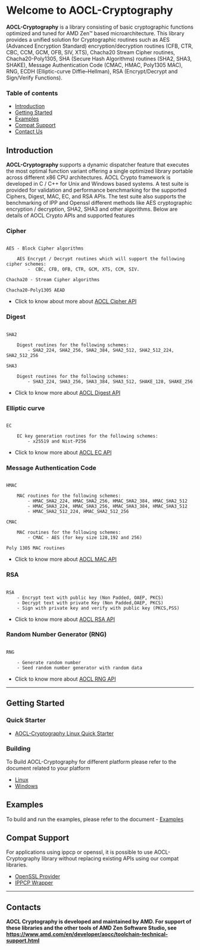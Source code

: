 # Welcome to AOCL-Cryptography

**AOCL-Cryptography** is a library consisting of basic cryptographic functions optimized and tuned for AMD Zen™ based microarchitecture. This library provides a unified solution for Cryptographic routines such as AES (Advanced Encryption Standard) encryption/decryption routines (CFB, CTR, CBC, CCM, GCM, OFB, SIV, XTS), Chacha20 Stream Cipher routines, Chacha20-Poly1305, SHA (Secure Hash Algorithms) routines (SHA2, SHA3, SHAKE), Message Authentication Code (CMAC, HMAC, Poly1305 MAC), RNG, ECDH (Elliptic-curve Diffie–Hellman), RSA (Encrypt/Decrypt and Sign/Verify Functions).

### Table of contents
- [Introduction](#introduction)
- [Getting Started](#getting-started)
- [Examples](#examples)
- [Compat Support](#compat-support)
- [Contact Us](#contacts)


## Introduction 

<b> AOCL-Cryptography </b> supports a dynamic dispatcher feature that executes the most optimal function variant offering a single optimized library portable across different x86 CPU architectures. 
AOCL Crypto framework is developed in C / C++ for Unix and Windows based systems. A test suite is provided for validation and performance benchmarking for the supported Ciphers, Digest, MAC, EC, and RSA APIs. The test suite also supports the benchmarking of IPP and Openssl different methods like AES cryptographic encryption / decryption, SHA2, SHA3 and other algorithms. Below are details of AOCL Crypto APIs and supported features


### Cipher

```
 
AES - Block Cipher algorithms
    
    AES Encrypt / Decrypt routines which will support the following cipher schemes:
        -  CBC, CFB, OFB, CTR, GCM, XTS, CCM, SIV.

Chacha20 - Stream Cipher algorithms

Chacha20-Poly1305 AEAD

```
-   Click to know about more about [AOCL Cipher API](group__cipher)

### Digest

```

SHA2

    Digest routines for the following schemes:
        - SHA2_224, SHA2_256, SHA2_384, SHA2_512, SHA2_512_224, SHA2_512_256

SHA3

    Digest routines for the following schemes:
        - SHA3_224, SHA3_256, SHA3_384, SHA3_512, SHAKE_128, SHAKE_256
```

- Click to know more about [AOCL Digest API](group__digest)


### Elliptic curve

```

EC 

    EC key generation routines for the following schemes:
        - x25519 and Nist-P256

```

- Click to know more about [AOCL EC API](group__ec)


### Message Authentication Code

```

HMAC 

    MAC routines for the following schemes:
        - HMAC_SHA2_224, HMAC_SHA2_256, HMAC_SHA2_384, HMAC_SHA2_512
        - HMAC_SHA3_224, HMAC_SHA3_256, HMAC_SHA3_384, HMAC_SHA3_512
        - HMAC_SHA2_512_224, HMAC_SHA2_512_256

CMAC 

    MAC routines for the following schemes:
        - CMAC - AES (for key size 128,192 and 256)

Poly 1305 MAC routines

```

- Click to know more about [AOCL MAC API](group__mac)

### RSA

```

RSA
    - Encrypt text with public key (Non Padded, OAEP, PKCS)
    - Decrypt text with private Key (Non Padded,OAEP, PKCS)
    - Sign with private key and verify with public key (PKCS,PSS)

```

- Click to know more about [AOCL RSA API](group__rsa)

### Random Number Generator (RNG)
```

RNG

    - Generate random number
    - Seed random number generator with random data

```

- Click to know more about [AOCL RNG API](group__rng)

----

## Getting Started

### Quick Starter  
* [AOCL-Cryptography Linux Quick Starter](Quick_Start)

### Building

To Build AOCL-Cryptography for different platform please refer to the document related to your platform
- [ Linux ](md_BUILD)
- [ Windows ](md_BUILD_Windows)
    
## Examples 

To build and run the examples, please refer to the document
    - [Examples](BUILD_Examples)

## Compat Support 

 For applications using ippcp or openssl, it is possible to use AOCL-Cryptography library without replacing existing APIs using our compat libraries. 
  - [ OpenSSL Provider ](openssl_README)
  - [ IPPCP Wrapper ](ipp_README)


----

## Contacts

<b>AOCL Cryptography is developed and maintained by AMD. For support of these libraries and the other tools of AMD Zen Software Studio, see https://www.amd.com/en/developer/aocc/toolchain-technical-support.html</b>
